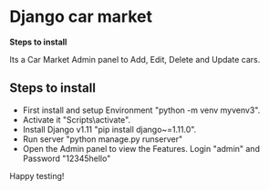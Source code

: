 # Django car market #

**Steps to install**

Its a Car Market Admin panel to Add, Edit, Delete and Update cars.

## Steps to install ##

  * First install and setup Environment "python -m venv myvenv3".
  * Activate it "Scripts\activate".
  * Install Django v1.11 "pip install django~=1.11.0".
  * Run server "python manage.py runserver"
  * Open the Admin panel to view the Features. Login "admin" and Password "12345hello"

Happy testing!
